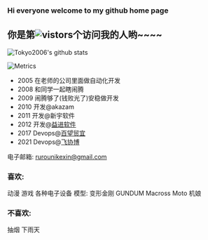 ### Hi everyone welcome to my github home page

## 你是第![vistors](https://count.getloli.com/get/@tokyo2006)个访问我的人哟~~~~

![Tokyo2006's github stats](https://github-readme-stats.vercel.app/api?username=tokyo2006&count_private=true&&show_icons=true&theme=radical)

![Metrics](https://metrics.lecoq.io/tokyo2006?template=classic&isocalendar=1&base.indepth=false&isocalendar.duration=half-year&config.timezone=Asia%2FShanghai)

- 2005 在老师的公司里面做自动化开发
- 2008 和同学一起瞎闹腾
- 2009 闹腾够了(钱败光了)安稳做开发
- 2010 开发@akazam
- 2011 开发@新宇软件
- 2012 开发@[益进软件](https://www.eisgroup.com/)
- 2017 Devops@[百望贸宜](https://tradeshiftchina.cn/)
- 2021 Devops@[飞协博](https://www.flexport.com/)

电子邮箱: rurounikexin@gmail.com

### 喜欢:

动漫 游戏 各种电子设备 
模型: 变形金刚 GUNDUM Macross Moto 机娘



### 不喜欢:

抽烟 下雨天
